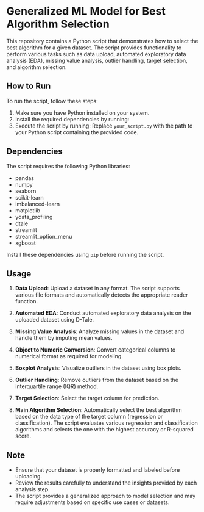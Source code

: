 # Generalized ML Model for Best Algorithm Selection

This repository contains a Python script that demonstrates how to select the best algorithm for a given dataset. The script provides functionality to perform various tasks such as data upload, automated exploratory data analysis (EDA), missing value analysis, outlier handling, target selection, and algorithm selection.

## How to Run

To run the script, follow these steps:

1. Make sure you have Python installed on your system.
2. Install the required dependencies by running:
3. Execute the script by running:
Replace `your_script.py` with the path to your Python script containing the provided code.

## Dependencies

The script requires the following Python libraries:

- pandas
- numpy
- seaborn
- scikit-learn
- imbalanced-learn
- matplotlib
- ydata_profiling
- dtale
- streamlit
- streamlit_option_menu
- xgboost

Install these dependencies using `pip` before running the script.

## Usage

1. **Data Upload**: Upload a dataset in any format. The script supports various file formats and automatically detects the appropriate reader function.

2. **Automated EDA**: Conduct automated exploratory data analysis on the uploaded dataset using D-Tale.

3. **Missing Value Analysis**: Analyze missing values in the dataset and handle them by imputing mean values.

4. **Object to Numeric Conversion**: Convert categorical columns to numerical format as required for modeling.

5. **Boxplot Analysis**: Visualize outliers in the dataset using box plots.

6. **Outlier Handling**: Remove outliers from the dataset based on the interquartile range (IQR) method.

7. **Target Selection**: Select the target column for prediction.

8. **Main Algorithm Selection**: Automatically select the best algorithm based on the data type of the target column (regression or classification). The script evaluates various regression and classification algorithms and selects the one with the highest accuracy or R-squared score.

## Note

- Ensure that your dataset is properly formatted and labeled before uploading.
- Review the results carefully to understand the insights provided by each analysis step.
- The script provides a generalized approach to model selection and may require adjustments based on specific use cases or datasets.
